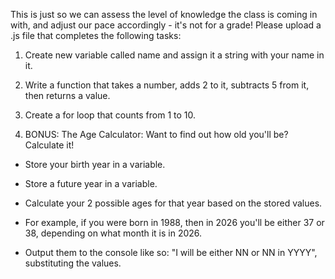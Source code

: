 This is just so we can assess the level of knowledge the class is coming in with, and adjust our pace accordingly - it's not for a grade! Please upload a .js file that completes the following tasks:

 1) Create new variable called name and assign it a string with your name in it.

2) Write a function that takes a number, adds 2 to it, subtracts 5 from it, then returns a value.

3) Create a for loop that counts from 1 to 10.

4) BONUS: The Age Calculator: Want to find out how old you'll be? Calculate it!

* Store your birth year in a variable.

* Store a future year in a variable.

* Calculate your 2 possible ages for that year based on the stored values.

* For example, if you were born in 1988, then in 2026 you'll be either 37 or 38, depending on what month it is in 2026.

* Output them to the console like so: "I will be either NN or NN in YYYY", substituting the values.

